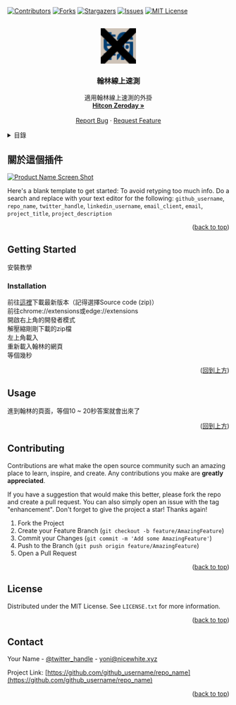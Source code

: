 <!-- Improved compatibility of back to top link: See: https://github.com/othneildrew/Best-README-Template/pull/73 -->
<a name="readme-top"></a>
<!--
*** Thanks for checking out the Best-README-Template. If you have a suggestion
*** that would make this better, please fork the repo and create a pull request
*** or simply open an issue with the tag "enhancement".
*** Don't forget to give the project a star!
*** Thanks again! Now go create something AMAZING! :D
-->



<!-- PROJECT SHIELDS -->
<!--
*** I'm using markdown "reference style" links for readability.
*** Reference links are enclosed in brackets [ ] instead of parentheses ( ).
*** See the bottom of this document for the declaration of the reference variables
*** for contributors-url, forks-url, etc. This is an optional, concise syntax you may use.
*** https://www.markdownguide.org/basic-syntax/#reference-style-links
-->
[![Contributors][contributors-shield]][contributors-url]
[![Forks][forks-shield]][forks-url]
[![Stargazers][stars-shield]][stars-url]
[![Issues][issues-shield]][issues-url]
[![MIT License][license-shield]][license-url]



<!-- PROJECT LOGO -->
<br />
<div align="center">
  <a href="https://github.com/yoni13/HenLin_CloudQuiz_Hack">
    <img src="https://github.com/yoni13/HenLin_CloudQuiz_Hack/blob/main/src/favicon.png" alt="Logo" width="80" height="80">
  </a>

<h3 align="center">翰林線上速測</h3>

  <p align="center">
    適用翰林線上速測的外掛
    <br />
    <a href="https://zeroday.hitcon.org/vulnerability/ZD-2023-00047"><strong>Hitcon Zeroday »</strong></a>
    <br />
    <br />
    <a href="https://github.com/yoni13/HenLin_CloudQuiz_Hack/issues">Report Bug</a>
    ·
    <a href="https://github.com/yoni13/HenLin_CloudQuiz_Hack/issues">Request Feature</a>
  </p>
</div>



<!-- TABLE OF CONTENTS -->
<details>
  <summary>目錄</summary>
  <ol>
    <li>
      <a href="#about-the-project">關於這個插件</a>
      <ul>
        <li><a href="#built-with">使用</a></li>
      </ul>
    </li>
    <li>
      <a href="#getting-started">開始使用</a>
      <ul>
        <li><a href="#prerequisites">前提</a></li>
        <li><a href="#installation">安裝教學</a></li>
      </ul>
    </li>
    <li><a href="#usage">如何使用</a></li>
    <li><a href="#contributing">編輯</a></li>
    <li><a href="#license">授權條款</a></li>
    <li><a href="#contact">聯繫</a></li>
  </ol>
</details>



<!-- ABOUT THE PROJECT -->
## 關於這個插件

[![Product Name Screen Shot][product-screenshot]](https://example.com)

Here's a blank template to get started: To avoid retyping too much info. Do a search and replace with your text editor for the following: `github_username`, `repo_name`, `twitter_handle`, `linkedin_username`, `email_client`, `email`, `project_title`, `project_description`

<p align="right">(<a href="#readme-top">back to top</a>)</p>

<!-- GETTING STARTED -->
## Getting Started

安裝教學  
### Installation

前往[這裡](https://github.com/yoni13/HenLin_CloudQuiz_Hack/releases)下載最新版本（記得選擇Source code
(zip)）  
前往chrome://extensions或edge://extensions  
開啟右上角的開發者模式  
解壓縮剛剛下載的zip檔  
左上角載入  
重新載入翰林的網頁  
等個幾秒

<p align="right">(<a href="#readme-top">回到上方</a>)</p>



<!-- USAGE EXAMPLES -->
## Usage

進到翰林的頁面，等個10 ~ 20秒答案就會出來了

<p align="right">(<a href="#readme-top">回到上方</a>)</p>


<!-- CONTRIBUTING -->
## Contributing

Contributions are what make the open source community such an amazing place to learn, inspire, and create. Any contributions you make are **greatly appreciated**.

If you have a suggestion that would make this better, please fork the repo and create a pull request. You can also simply open an issue with the tag "enhancement".
Don't forget to give the project a star! Thanks again!

1. Fork the Project
2. Create your Feature Branch (`git checkout -b feature/AmazingFeature`)
3. Commit your Changes (`git commit -m 'Add some AmazingFeature'`)
4. Push to the Branch (`git push origin feature/AmazingFeature`)
5. Open a Pull Request

<p align="right">(<a href="#readme-top">back to top</a>)</p>



<!-- LICENSE -->
## License

Distributed under the MIT License. See `LICENSE.txt` for more information.

<p align="right">(<a href="#readme-top">back to top</a>)</p>



<!-- CONTACT -->
## Contact

Your Name - [@twitter_handle](https://twitter.com/hi_yoniyang) - yoni@nicewhite.xyz

Project Link: [https://github.com/github_username/repo_name](https://github.com/github_username/repo_name)

<p align="right">(<a href="#readme-top">back to top</a>)</p>



<!-- MARKDOWN LINKS & IMAGES -->
<!-- https://www.markdownguide.org/basic-syntax/#reference-style-links -->
[contributors-shield]: https://img.shields.io/github/contributors/yoni13/HenLin_CloudQuiz_Hack.svg?style=for-the-badge
[contributors-url]: https://github.com/yoni13/HenLin_CloudQuiz_Hack/graphs/contributors
[forks-shield]: https://img.shields.io/github/forks/yoni13/HenLin_CloudQuiz_Hack.svg?style=for-the-badge
[forks-url]: https://github.com/yoni13/HenLin_CloudQuiz_Hack/network/members
[stars-shield]: https://img.shields.io/github/stars/yoni13/HenLin_CloudQuiz_Hack.svg?style=for-the-badge
[stars-url]: https://github.com/yoni13/HenLin_CloudQuiz_Hack/stargazers
[issues-shield]: https://img.shields.io/github/issues/yoni13/HenLin_CloudQuiz_Hack.svg?style=for-the-badge
[issues-url]: https://github.com/yoni13/HenLin_CloudQuiz_Hack/issues
[license-shield]: https://img.shields.io/github/license/yoni13/HenLin_CloudQuiz_Hack.svg?style=for-the-badge
[license-url]: https://github.com/yoni13/HenLin_CloudQuiz_Hack/blob/master/LICENSE.txt
[product-screenshot]: images/screenshot.png
